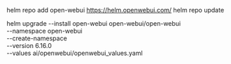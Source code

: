 helm repo add open-webui https://helm.openwebui.com/
helm repo update

helm upgrade --install open-webui open-webui/open-webui \
    --namespace open-webui \
    --create-namespace \
    --version 6.16.0 \
    --values ai/openwebui/openwebui_values.yaml